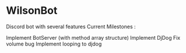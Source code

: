 # WilsonBot
Discord bot with several features
Current Milestones :

Implement BotServer (with method array structure)
Implement DjDog
Fix volume bug
Implement looping to djdog

